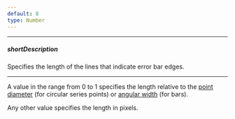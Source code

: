 ```yaml
---
default: 8
type: Number
---
```

---
##### shortDescription
Specifies the length of the lines that indicate error bar edges.

---
A value in the range from 0 to 1 specifies the length relative to the [point diameter](/api-reference/20%20Data%20Visualization%20Widgets/dxPolarChart/5%20Series%20Types/CommonPolarChartSeries/point/size.md '/Documentation/ApiReference/Data_Visualization_Widgets/dxPolarChart/Configuration/commonSeriesSettings/point/#size') (for circular series points) or [angular width](/api-reference/20%20Data%20Visualization%20Widgets/dxPolarChart/5%20Series%20Types/CommonPolarChartSeries/barWidth.md '/Documentation/ApiReference/Data_Visualization_Widgets/dxPolarChart/Configuration/commonSeriesSettings/#barWidth') (for bars).

Any other value specifies the length in pixels.